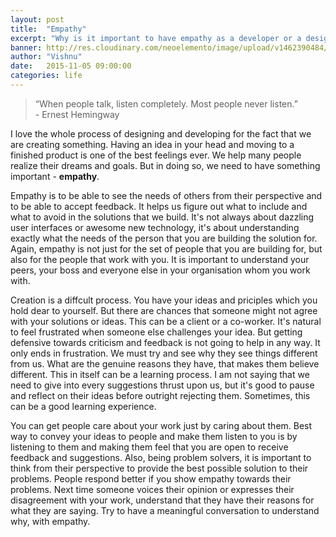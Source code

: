 ```yaml
---
layout: post
title:  "Empathy"
excerpt: "Why is it important to have empathy as a developer or a designer being involved in the creative process."
banner: http://res.cloudinary.com/neoelemento/image/upload/v1462390484/blog/empathy-banner-min.jpg
author: "Vishnu"
date:   2015-11-05 09:00:00
categories: life
---
```

> “When people talk, listen completely. Most people never listen.” 
<br >- Ernest Hemingway

I love the whole process of designing and developing for the fact that we are creating something. Having an idea in your head and moving to a finished product is one of the best feelings ever. We help many people realize their dreams and goals. But in doing so, we need to have something important - **empathy**.

Empathy is to be able to see the needs of others from their perspective and to be able to accept feedback. It helps us figure out what to include and what to avoid in the solutions that we build. It's not always about dazzling user interfaces or awesome new technology, it's about understanding exactly what the needs of the person that you are building the solution for. Again, empathy is not just for the set of people that you are building for, but also for the people that work with you. It is important to understand your peers, your boss and everyone else in your organisation whom you work with.

Creation is a diffcult process. You have your ideas and priciples which you hold dear to yourself. But there are chances that someone might not agree with your solutions or ideas. This can be a client or a co-worker. It's natural to feel frustrated when someone else challenges your idea. But getting defensive towards criticism and feedback is not going to help in any way. It only ends in frustration. We must try and see why they see things different from us. What are the genuine reasons they have, that makes them believe different. This in itself can be a learning process. I am not saying that we need to give into every suggestions thrust upon us, but it's good to pause and reflect on their ideas before outright rejecting them. Sometimes, this can be a good learning experience.

You can get people care about your work just by caring about them. Best way to convey your ideas to people and make them listen to you is by listening to them and making them feel that you are open to receive feedback and suggestions. Also, being problem solvers, it is important to think from their perspective to provide the best possible solution to their problems. People respond better if you show empathy towards their problems. Next time someone voices their opinion or expresses their disagreement with your work, understand that they have their reasons for what they are saying. Try to have a meaningful conversation to understand why, with empathy.